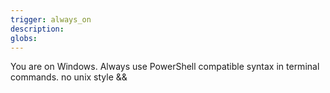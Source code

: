 ```yaml
---
trigger: always_on
description: 
globs: 
---
```


You are on Windows.
Always use PowerShell compatible syntax in terminal commands.
no unix style &&